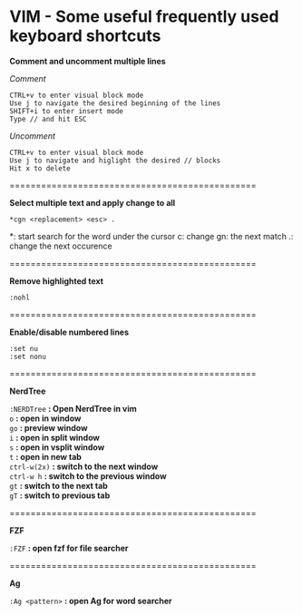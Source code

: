 # VIM - Some useful frequently used keyboard shortcuts

**Comment and uncomment multiple lines**

*Comment*
```
CTRL+v to enter visual block mode
Use j to navigate the desired beginning of the lines
SHIFT+i to enter insert mode
Type // and hit ESC
```

*Uncomment*
```
CTRL+v to enter visual block mode
Use j to navigate and higlight the desired // blocks
Hit x to delete
```

===============================================

**Select multiple text and apply change to all**

```
*cgn <replacement> <esc> .
```

*: start search for the word under the cursor
c: change
gn: the next match
.: change the next occurence

===============================================

**Remove highlighted text**

` :nohl `

===============================================

**Enable/disable numbered lines**

```
:set nu
:set nonu
```

===============================================

**NerdTree**

`:NERDTree` **:  Open NerdTree in vim**<br />
`o` **:  open in window**<br />
`go` **: preview window**<br />
`i` **:  open in split window**<br />
`s` **:  open in vsplit window**<br />
`t` **:  open in new tab**<br />
`ctrl-w(2x)` **:  switch to the next window**<br />
`ctrl-w h` **:  switch to the previous window**<br />
`gt` **:  switch to the next tab**<br />
`gT` **:  switch to previous tab**<br />

===============================================

**FZF**

`:FZF` **:  open fzf for file searcher**<br />

===============================================

**Ag**

`:Ag <pattern>` **: open Ag for word searcher**<br />


